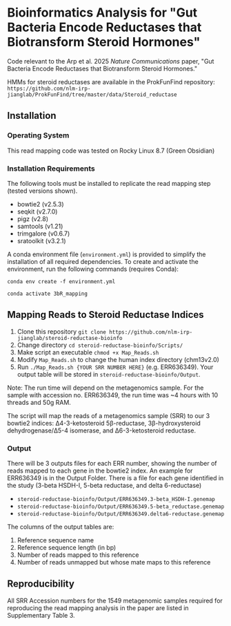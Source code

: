 # Bioinformatics Analysis for "Gut Bacteria Encode Reductases that Biotransform Steroid Hormones"
Code relevant to the Arp et al. 2025 _Nature Communications_ paper, "Gut Bacteria Encode Reductases that Biotransform Steroid Hormones."

HMMs for steroid reductases are available in the ProkFunFind repository: ```https://github.com/nlm-irp-jianglab/ProkFunFind/tree/master/data/Steroid_reductase```

## Installation
### Operating System
This read mapping code was tested on Rocky Linux 8.7 (Green Obsidian)

### Installation Requirements
The following tools must be installed to replicate the read mapping step (tested versions shown).
+ bowtie2 (v2.5.3)
+ seqkit (v2.7.0)
+ pigz (v2.8)
+ samtools (v1.21)
+ trimgalore (v0.6.7)
+ sratoolkit (v3.2.1)

A conda environment file (```environment.yml```) is provided to simplify the installation of all required dependencies. To create and activate the environment, run the following commands (requires Conda):

```conda env create -f environment.yml```

```conda activate 3bR_mapping```

## Mapping Reads to Steroid Reductase Indices

1. Clone this repository ```git clone https://github.com/nlm-irp-jianglab/steroid-reductase-bioinfo```
2. Change directory ```cd steroid-reductase-bioinfo/Scripts/```
3. Make script an executable ```chmod +x Map_Reads.sh```
4. Modify ```Map_Reads.sh``` to change the human index directory (chm13v2.0)
5. Run ```./Map_Reads.sh {YOUR SRR NUMBER HERE}``` (e.g. ERR636349). Your output table will be stored in ```steroid-reductase-bioinfo/Output```. 

Note: The run time will depend on the metagenomics sample. For the sample with accession no. ERR636349, the run time was ~4 hours with 10 threads and 50g RAM.

The script will map the reads of a metagenomics sample (SRR) to our 3 bowtie2 indices: Δ4-3-ketosteroid 5β-reductase, 3β-hydroxysteroid dehydrogenase/Δ5-4 isomerase, and Δ6-3-ketosteroid reductase.

### Output
There will be 3 outputs files for each ERR number, showing the number of reads mapped to each gene in the bowtie2 index. An example for ERR636349 is in the Output Folder. There is a file for each gene identified in the study (3-beta HSDH-I, 5-beta reductase, and delta 6-reductase)

+ ```steroid-reductase-bioinfo/Output/ERR636349.3-beta_HSDH-I.genemap```
+ ```steroid-reductase-bioinfo/Output/ERR636349.5-beta_reductase.genemap```
+ ```steroid-reductase-bioinfo/Output/ERR636349.delta6-reductase.genemap```

The columns of the output tables are:
1. Reference sequence name
2. Reference sequence length (in bp)
3. Number of reads mapped to this reference
4. Number of reads unmapped but whose mate maps to this reference

## Reproducibility
All SRR Accession numbers for the 1549 metagenomic samples required for reproducing the read mapping analysis in the paper are listed in Supplementary Table 3.